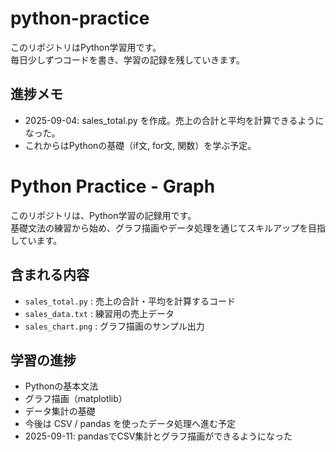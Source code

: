 # python-practice

このリポジトリはPython学習用です。  
毎日少しずつコードを書き、学習の記録を残していきます。

## 進捗メモ
- 2025-09-04: sales_total.py を作成。売上の合計と平均を計算できるようになった。
- これからはPythonの基礎（if文, for文, 関数）を学ぶ予定。
# Python Practice - Graph

このリポジトリは、Python学習の記録用です。  
基礎文法の練習から始め、グラフ描画やデータ処理を通じてスキルアップを目指しています。

## 含まれる内容
- `sales_total.py` : 売上の合計・平均を計算するコード
- `sales_data.txt` : 練習用の売上データ
- `sales_chart.png` : グラフ描画のサンプル出力

## 学習の進捗
- Pythonの基本文法
- グラフ描画（matplotlib）
- データ集計の基礎
- 今後は CSV / pandas を使ったデータ処理へ進む予定
- 2025-09-11: pandasでCSV集計とグラフ描画ができるようになった
